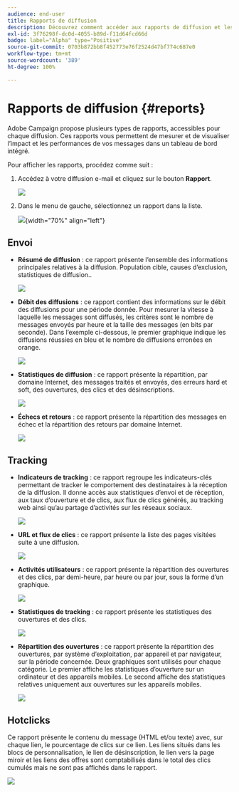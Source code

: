 ```yaml
---
audience: end-user
title: Rapports de diffusion
description: Découvrez comment accéder aux rapports de diffusion et les utiliser.
exl-id: 3f76298f-dc0d-4055-b89d-f11d64fcd66d
badge: label="Alpha" type="Positive"
source-git-commit: 0703b872bb8f452773e76f2524d47bf774c687e0
workflow-type: tm+mt
source-wordcount: '389'
ht-degree: 100%

---
```


# Rapports de diffusion {#reports}


Adobe Campaign propose plusieurs types de rapports, accessibles pour chaque diffusion. Ces rapports vous permettent de mesurer et de visualiser l’impact et les performances de vos messages dans un tableau de bord intégré.

Pour afficher les rapports, procédez comme suit :

1. Accédez à votre diffusion e-mail et cliquez sur le bouton **Rapport**.

   ![](assets/reporting.png)

1. Dans le menu de gauche, sélectionnez un rapport dans la liste.

   ![](assets/reporting2.png){width="70%" align="left"}

## Envoi

* **Résumé de diffusion** : ce rapport présente l’ensemble des informations principales relatives à la diffusion. Population cible, causes d’exclusion, statistiques de diffusion..

   ![](assets/reporting3.png)

* **Débit des diffusions** : ce rapport contient des informations sur le débit des diffusions pour une période donnée. Pour mesurer la vitesse à laquelle les messages sont diffusés, les critères sont le nombre de messages envoyés par heure et la taille des messages (en bits par seconde). Dans l’exemple ci-dessous, le premier graphique indique les diffusions réussies en bleu et le nombre de diffusions erronées en orange.

   ![](assets/reporting3bis.png)

* **Statistiques de diffusion** : ce rapport présente la répartition, par domaine Internet, des messages traités et envoyés, des erreurs hard et soft, des ouvertures, des clics et des désinscriptions.

   ![](assets/reporting4.png)

* **Échecs et retours** : ce rapport présente la répartition des messages en échec et la répartition des retours par domaine Internet.

   ![](assets/reporting5.png)

## Tracking

* **Indicateurs de tracking** : ce rapport regroupe les indicateurs-clés permettant de tracker le comportement des destinataires à la réception de la diffusion. Il donne accès aux statistiques d’envoi et de réception, aux taux d’ouverture et de clics, aux flux de clics générés, au tracking web ainsi qu’au partage d’activités sur les réseaux sociaux.

   ![](assets/reporting6.png)

* **URL et flux de clics** : ce rapport présente la liste des pages visitées suite à une diffusion.

   ![](assets/reporting7.png)

* **Activités utilisateurs** : ce rapport présente la répartition des ouvertures et des clics, par demi-heure, par heure ou par jour, sous la forme d’un graphique.

   ![](assets/reporting8.png)

* **Statistiques de tracking** : ce rapport présente les statistiques des ouvertures et des clics.

   ![](assets/reporting9.png)

* **Répartition des ouvertures** : ce rapport présente la répartition des ouvertures, par système d’exploitation, par appareil et par navigateur, sur la période concernée. Deux graphiques sont utilisés pour chaque catégorie. Le premier affiche les statistiques d’ouverture sur un ordinateur et des appareils mobiles. Le second affiche des statistiques relatives uniquement aux ouvertures sur les appareils mobiles.

   ![](assets/reporting10.png)

## Hotclicks

Ce rapport présente le contenu du message (HTML et/ou texte) avec, sur chaque lien, le pourcentage de clics sur ce lien. Les liens situés dans les blocs de personnalisation, le lien de désinscription, le lien vers la page miroir et les liens des offres sont comptabilisés dans le total des clics cumulés mais ne sont pas affichés dans le rapport.

![](assets/reporting11.png)
